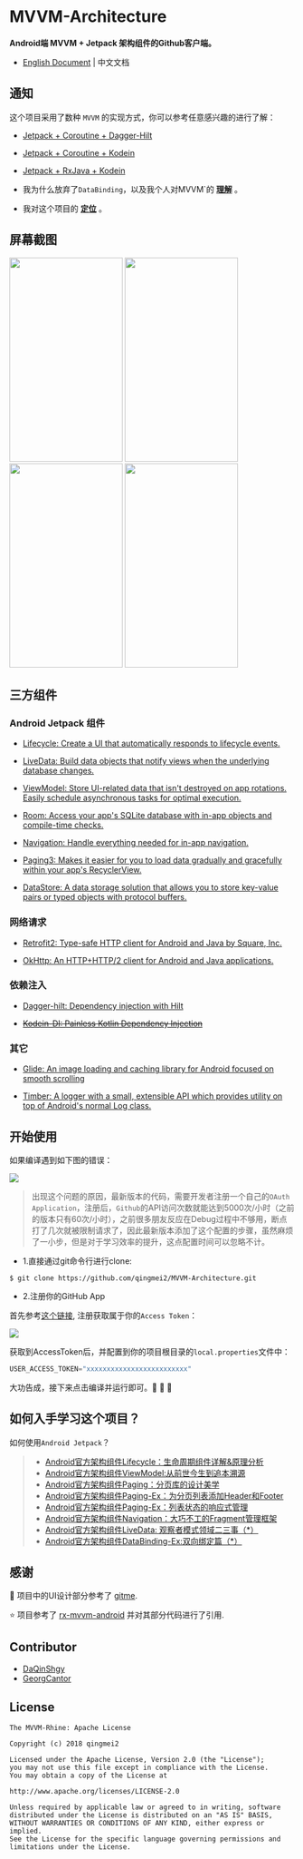 # MVVM-Architecture

**Android端 MVVM + Jetpack 架构组件的Github客户端。**

* [English Document](https://github.com/qingmei2/MVVM-Architecture/blob/master/README_EN.md) | 中文文档

## 通知

这个项目采用了数种 `MVVM` 的实现方式，你可以参考任意感兴趣的进行了解：

* [Jetpack + Coroutine + Dagger-Hilt](https://github.com/qingmei2/MVVM-Architecture) 
* [Jetpack + Coroutine + Kodein](https://github.com/qingmei2/MVVM-Architecture/tree/kodein_coroutine_livedata) 
* [Jetpack + RxJava + Kodein](https://github.com/qingmei2/MVVM-Architecture/tree/branch_rxjava) 

* 我为什么放弃了`DataBinding`，以及我个人对MVVM`的 **[理解](https://github.com/qingmei2/MVVM-Architecture/issues/15)** 。

* 我对这个项目的 **[定位](https://github.com/qingmei2/MVVM-Architecture/issues/44)** 。

## 屏幕截图

<div align:left;display:inline;>
<img width="200" height="360" src="https://upload-images.jianshu.io/upload_images/7293029-17fd103f3c524a1c.png?imageMogr2/auto-orient/strip%7CimageView2/2/w/200"/>
<img width="200" height="360" src="https://upload-images.jianshu.io/upload_images/7293029-33af9e0ee5686851.png?imageMogr2/auto-orient/strip%7CimageView2/2/w/200"/>
<img width="200" height="360" src="https://upload-images.jianshu.io/upload_images/7293029-177d808edca4f7ee.png?imageMogr2/auto-orient/strip%7CimageView2/2/w/200"/>
<img width="200" height="360" src="https://upload-images.jianshu.io/upload_images/7293029-20e72a2bdfaa8f7e.png?imageMogr2/auto-orient/strip%7CimageView2/2/w/200"/>
</div>

## 三方组件

### Android Jetpack 组件

* [Lifecycle: Create a UI that automatically responds to lifecycle events.](https://developer.android.com/topic/libraries/architecture/lifecycle)

* [LiveData: Build data objects that notify views when the underlying database changes.](https://developer.android.com/topic/libraries/architecture/livedata)

* [ViewModel: Store UI-related data that isn't destroyed on app rotations. Easily schedule asynchronous tasks for optimal execution.](https://developer.android.com/topic/libraries/architecture/viewmodel)

* [Room: Access your app's SQLite database with in-app objects and compile-time checks.](https://developer.android.com/topic/libraries/architecture/room)

* [Navigation: Handle everything needed for in-app navigation.](https://developer.android.com/topic/libraries/architecture/navigation/)

* [Paging3: Makes it easier for you to load data gradually and gracefully within your app's RecyclerView.](https://developer.android.com/topic/libraries/architecture/paging/)

* [DataStore: A data storage solution that allows you to store key-value pairs or typed objects with protocol buffers. ](https://developer.android.google.cn/topic/libraries/architecture/datastore?hl=zh_cn)

### 网络请求

* [Retrofit2: Type-safe HTTP client for Android and Java by Square, Inc.](https://github.com/square/retrofit)

* [OkHttp: An HTTP+HTTP/2 client for Android and Java applications.](https://github.com/square/okhttp)

### 依赖注入

* [Dagger-hilt: Dependency injection with Hilt](https://developer.android.com/training/dependency-injection/hilt-android)

* [~~Kodein-DI: Painless Kotlin Dependency Injection~~](https://github.com/Kodein-Framework/Kodein-DI)

### 其它

* [Glide: An image loading and caching library for Android focused on smooth scrolling](https://github.com/bumptech/glide)

* [Timber: A logger with a small, extensible API which provides utility on top of Android's normal Log class.](https://github.com/JakeWharton/timber)

<a id="usage"></a>

## 开始使用

如果编译遇到如下图的错误：

![](https://github.com/qingmei2/MVVM-Rhine/blob/master/screenshots/compile_error.png)

> 出现这个问题的原因，最新版本的代码，需要开发者注册一个自己的`OAuth Application`，注册后，`Github`的API访问次数就能达到5000次/小时（之前的版本只有60次/小时），之前很多朋友反应在Debug过程中不够用，断点打了几次就被限制请求了，因此最新版本添加了这个配置的步骤，虽然麻烦了一小步，但是对于学习效率的提升，这点配置时间可以忽略不计。

* 1.直接通过git命令行进行clone:

```shell
$ git clone https://github.com/qingmei2/MVVM-Architecture.git
```

* 2.注册你的GitHub App

首先参考[这个链接](https://docs.github.com/cn/free-pro-team@latest/github/authenticating-to-github/creating-a-personal-access-token), 注册获取属于你的`Access Token`：

![](https://github.com/qingmei2/MVVM-Rhine/blob/master/screenshots/access_token.png)

获取到AccessToken后，并配置到你的项目根目录的`local.properties`文件中：

```groovy
USER_ACCESS_TOKEN="xxxxxxxxxxxxxxxxxxxxxxxxx"
```

大功告成，接下来点击编译并运行即可。:tada: :tada: :tada:

## 如何入手学习这个项目？

如何使用`Android Jetpack`？

>* [Android官方架构组件Lifecycle：生命周期组件详解&原理分析](https://juejin.im/post/5c53beaf51882562e27e5ad9)
>* [Android官方架构组件ViewModel:从前世今生到追本溯源](https://juejin.im/post/5c047fd3e51d45666017ff86)
>* [Android官方架构组件Paging：分页库的设计美学](https://juejin.im/post/5c53ad9e6fb9a049eb3c5cfd)
>* [Android官方架构组件Paging-Ex：为分页列表添加Header和Footer](https://juejin.im/post/5caa0052f265da24ea7d3c2c)
>* [Android官方架构组件Paging-Ex：列表状态的响应式管理](https://juejin.im/post/5ce6ba09e51d4555e372a562)
>* [Android官方架构组件Navigation：大巧不工的Fragment管理框架](https://juejin.im/post/5c53be3951882562d27416c6)
>* [Android官方架构组件LiveData: 观察者模式领域二三事（*）](https://juejin.im/post/5c25753af265da61561f5335)
>* [Android官方架构组件DataBinding-Ex:双向绑定篇（*）](https://juejin.im/post/5c3e04b7f265da611b589574)  

## 感谢

:art: 项目中的UI设计部分参考了 [gitme](https://github.com/flutterchina/gitme).

:star: 项目参考了 [rx-mvvm-android](https://github.com/ffgiraldez/rx-mvvm-android) 并对其部分代码进行了引用.

## Contributor

* [DaQinShgy](https://github.com/DaQinShgy)
* [GeorgCantor](https://github.com/GeorgCantor)

## License

    The MVVM-Rhine: Apache License

    Copyright (c) 2018 qingmei2

    Licensed under the Apache License, Version 2.0 (the "License");
    you may not use this file except in compliance with the License.
    You may obtain a copy of the License at

    http://www.apache.org/licenses/LICENSE-2.0

    Unless required by applicable law or agreed to in writing, software
    distributed under the License is distributed on an "AS IS" BASIS,
    WITHOUT WARRANTIES OR CONDITIONS OF ANY KIND, either express or implied.
    See the License for the specific language governing permissions and
    limitations under the License.
